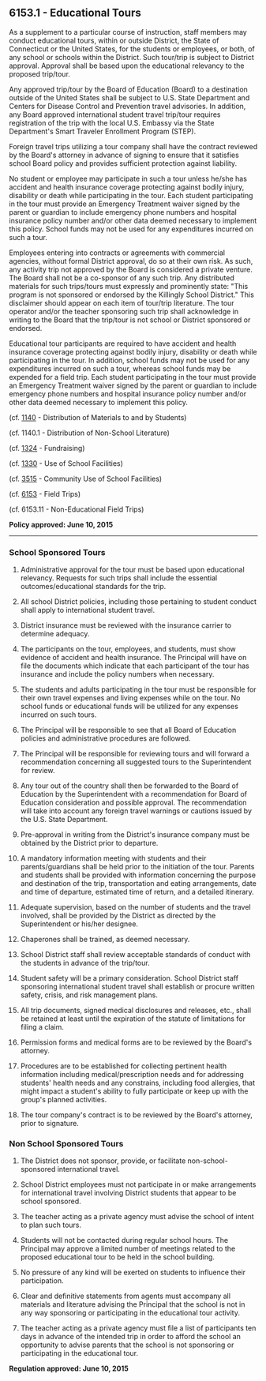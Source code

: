 ## 6153.1 - Educational Tours

As a supplement to a particular course of instruction, staff members may conduct educational tours, within or outside District, the State of Connecticut or the United States, for the students or employees, or both, of any school or schools within the District. Such tour\/trip is subject to District approval. Approval shall be based upon the educational relevancy to the proposed trip\/tour.

Any approved trip\/tour by the Board of Education \(Board\) to a destination outside of the United States shall be subject to U.S. State Department and Centers for Disease Control and Prevention travel advisories. In addition, any Board approved international student travel trip\/tour requires registration of the trip with the local U.S. Embassy via the State Department's Smart Traveler Enrollment Program \(STEP\).

Foreign travel trips utilizing a tour company shall have the contract reviewed by the Board's attorney in advance of signing to ensure that it satisfies school Board policy and provides sufficient protection against liability.

No student or employee may participate in such a tour unless he\/she has accident and health insurance coverage protecting against bodily injury, disability or death while participating in the tour.  Each student participating in the tour must provide an Emergency Treatment waiver signed by the parent or guardian to include emergency phone numbers and hospital insurance policy number and\/or other data deemed necessary to implement this policy.  School funds may not be used for any expenditures incurred on such a tour.

Employees entering into contracts or agreements with commercial agencies, without formal District approval, do so at their own risk. As such, any activity trip not approved by the Board is considered a private venture. The Board shall not be a co-sponsor of any such trip. Any distributed materials for such trips\/tours must expressly and prominently state: "This program is not sponsored or endorsed by the Killingly School District." This disclaimer should appear on each item of tour\/trip literature. The tour operator and\/or the teacher sponsoring such trip shall acknowledge in writing to the Board that the trip\/tour is not school or District sponsored or endorsed.

Educational tour participants are required to have accident and health insurance coverage protecting against bodily injury, disability or death while participating in the tour.  In addition, school funds may not be used for any expenditures incurred on such a tour, whereas school funds may be expended for a field trip.  Each student participating in the tour must provide an Emergency Treatment waiver signed by the parent or guardian to include emergency phone numbers and hospital insurance policy number and\/or other data deemed necessary to implement this policy.

\(cf. [1140](/policies/1000/1140.md) - Distribution of Materials to and by Students\)

\(cf. 1140.1 - Distribution of Non-School Literature\)

\(cf. [1324](/policies/1000/1324.md) - Fundraising\)

\(cf. [1330](/policies/1000/1330.md) - Use of School Facilities\)

\(cf. [3515](/policies/3000/3515.md) - Community Use of School Facilities\)

\(cf. [6153](/policies/6000/6153.md) - Field Trips\)

\(cf. 6153.11 - Non-Educational Field Trips\)

**Policy approved: June 10, 2015**

---

### School Sponsored Tours

1. Administrative approval for the tour must be based upon educational relevancy. Requests for such trips shall include the essential outcomes\/educational standards for the trip.

2. All school District policies, including those pertaining to student conduct shall apply to international student travel.

3. District insurance must be reviewed with the insurance carrier to determine adequacy.

4. The participants on the tour, employees, and students, must show evidence of accident and health insurance. The Principal will have on file the documents which indicate that each participant of the tour has insurance and include the policy numbers when necessary.

5. The students and adults participating in the tour must be responsible for their own travel expenses and living expenses while on the tour. No school funds or educational funds will be utilized for any expenses incurred on such tours.

6. The Principal will be responsible to see that all Board of Education policies and administrative procedures are followed.

7. The Principal will be responsible for reviewing tours and will forward a recommendation concerning all suggested tours to the Superintendent for review.

8. Any tour out of the country shall then be forwarded to the Board of Education by the Superintendent with a recommendation for Board of Education consideration and possible approval. The recommendation will take into account any foreign travel warnings or cautions issued by the U.S. State Department.

9. Pre-approval in writing from the District's insurance company must be obtained by the District prior to departure.

10. A mandatory information meeting with students and their parents\/guardians shall be held prior to the initiation of the tour. Parents and students shall be provided with information concerning the purpose and destination of the trip, transportation and eating arrangements, date and time of departure, estimated time of return, and a detailed itinerary.

11. Adequate supervision, based on the number of students and the travel involved, shall be provided by the District as directed by the Superintendent or his\/her designee.

12. Chaperones shall be trained, as deemed necessary.

13. School District staff shall review acceptable standards of conduct with the students in advance of the trip\/tour.

14. Student safety will be a primary consideration. School District staff sponsoring international student travel shall establish or procure written safety, crisis, and risk management plans.

15. All trip documents, signed medical disclosures and releases, etc., shall be retained at least until the expiration of the statute of limitations for filing a claim.

16. Permission forms and medical forms are to be reviewed by the Board's attorney.

17. Procedures are to be established for collecting pertinent health information including medical\/prescription needs and for addressing students' health needs and any constrains, including food allergies, that might impact a student's ability to fully participate or keep up with the group's planned activities.

18. The tour company's contract is to be reviewed by the Board's attorney, prior to signature.


### Non School Sponsored Tours

1. The District does not sponsor, provide, or facilitate non-school-sponsored international travel.

2. School District employees must not participate in or make arrangements for international travel involving District students that appear to be school sponsored.

3. The teacher acting as a private agency must advise the school of intent to plan such tours.

4. Students will not be contacted during regular school hours. The Principal may approve a limited number of meetings related to the proposed educational tour to be held in the school building.

5. No pressure of any kind will be exerted on students to influence their participation.

6. Clear and definitive statements from agents must accompany all materials and literature advising the Principal that the school is not in any way sponsoring or participating in the educational tour activity.

7. The teacher acting as a private agency must file a list of participants ten days in advance of the intended trip in order to afford the school an opportunity to advise parents that the school is not sponsoring or participating in the educational tour.


**Regulation approved:  June 10, 2015**


